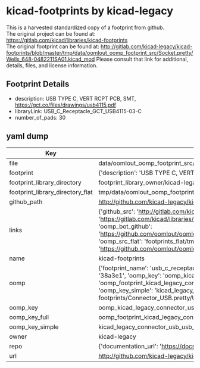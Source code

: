 # kicad-footprints by kicad-legacy  
This is a harvested standardized copy of a footprint from github.  
The original project can be found at:  
https://gitlab.com/kicad/libraries/kicad-footprints  
The original footprint can be found at:
http://gitlab.com/kicad-legacy/kicad-footprints/blob/master/tmp/data/oomlout_oomp_footprint_src/Socket.pretty/Wells_648-0482211SA01.kicad_mod
Please consult that link for additional, details, files, and license information.  
## Footprint Details
* description: USB TYPE C, VERT RCPT PCB, SMT, https://gct.co/files/drawings/usb4115.pdf  
* libraryLink: USB_C_Receptacle_GCT_USB4115-03-C  
* number_of_pads: 30  
## yaml dump  
| Key | Value |  
| --- | --- |  
| file | data/oomlout_oomp_footprint_src/kicad-footprints/Connector_USB.pretty/USB_C_Receptacle_GCT_USB4115-03-C.kicad_mod |  
| footprint | {'description': 'USB TYPE C, VERT RCPT PCB, SMT, https://gct.co/files/drawings/usb4115.pdf', 'libraryLink': 'USB_C_Receptacle_GCT_USB4115-03-C', 'number_of_pads': 30} |  
| footprint_library_directory | footprint_library_owner/kicad-legacy_kicad-footprints |  
| footprint_library_directory_flat | tmp/data/oomlout_oomp_footprint_src/footprints_flat/kicad_legacy_connector_usb_usb_c_receptacle_gct_usb4115_03_c/working |  
| github_path | http://github.com/kicad-legacy/kicad-footprints/blob/master/tmp/data/oomlout_oomp_footprint_src/Connector_USB.pretty/USB_C_Receptacle_GCT_USB4115-03-C.kicad_mod |  
| links | {'github_src': 'http://gitlab.com/kicad-legacy/kicad-footprints/blob/master/tmp/data/oomlout_oomp_footprint_src/Socket.pretty/Wells_648-0482211SA01.kicad_mod', 'github_src_repo': 'https://gitlab.com/kicad/libraries/kicad-footprints', 'oomp_bot': 'tmp/data/oomlout_oomp_footprint_src/footprints/kicad_legacy_connector_usb_usb_c_receptacle_gct_usb4115_03_c/working', 'oomp_bot_github': 'https://github.com/oomlout/oomlout_oomp_footprint_bot/tree/main/tmp/data/oomlout_oomp_footprint_src/footprints/kicad_legacy_connector_usb_usb_c_receptacle_gct_usb4115_03_c/working', 'oomp_src_flat': 'footprints_flat/tmp/data/oomlout_oomp_footprint_src/footprints_flat/kicad_legacy_connector_usb_usb_c_receptacle_gct_usb4115_03_c/working', 'oomp_src_flat_github': 'https://github.com/oomlout/oomlout_oomp_footprint_src/tree/main/tmp/data/oomlout_oomp_footprint_src/footprints_flat/kicad_legacy_connector_usb_usb_c_receptacle_gct_usb4115_03_c/working'} |  
| name | kicad-footprints |  
| oomp | {'footprint_name': 'usb_c_receptacle_gct_usb4115_03_c', 'library_name': 'connector_usb', 'md5': '38a3e15ac9e3db63f3b9638471fff493', 'md5_10': '38a3e15ac9', 'md5_5': '38a3e', 'md5_6': '38a3e1', 'oomp_key': 'oomp_kicad_legacy_connector_usb_usb_c_receptacle_gct_usb4115_03_c', 'oomp_key_extra': 'oomp_footprint_kicad_legacy_connector_usb_usb_c_receptacle_gct_usb4115_03_c', 'oomp_key_full': 'oomp_footprint_kicad_legacy_connector_usb_usb_c_receptacle_gct_usb4115_03_c_38a3e1', 'oomp_key_simple': 'kicad_legacy_connector_usb_usb_c_receptacle_gct_usb4115_03_c', 'original_filename': 'data/oomlout_oomp_footprint_src/kicad-footprints/Connector_USB.pretty/USB_C_Receptacle_GCT_USB4115-03-C.kicad_mod', 'owner_name': 'kicad_legacy'} |  
| oomp_key | oomp_kicad_legacy_connector_usb_usb_c_receptacle_gct_usb4115_03_c |  
| oomp_key_full | oomp_footprint_kicad_legacy_connector_usb_usb_c_receptacle_gct_usb4115_03_c |  
| oomp_key_simple | kicad_legacy_connector_usb_usb_c_receptacle_gct_usb4115_03_c |  
| owner | kicad-legacy |  
| repo | {'documentation_url': 'https://docs.github.com/rest/repos/repos#get-a-repository', 'message': 'Not Found'} |  
| url | http://github.com/kicad-legacy/kicad-footprints |  


